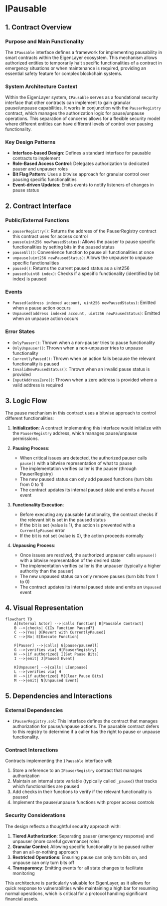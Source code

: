 # IPausable

## 1. Contract Overview

### Purpose and Main Functionality
The `IPausable` interface defines a framework for implementing pausability in smart contracts within the EigenLayer ecosystem. This mechanism allows authorized entities to temporarily halt specific functionalities of a contract in emergency situations or when maintenance is required, providing an essential safety feature for complex blockchain systems.

### System Architecture Context
Within the EigenLayer system, `IPausable` serves as a foundational security interface that other contracts can implement to gain granular pause/unpause capabilities. It works in conjunction with the `PauserRegistry` contract, which manages the authorization logic for pause/unpause operations. This separation of concerns allows for a flexible security model where different entities can have different levels of control over pausing functionality.

### Key Design Patterns
- **Interface-based Design**: Defines a standard interface for pausable contracts to implement
- **Role-Based Access Control**: Delegates authorization to dedicated pauser and unpauser roles
- **Bit Flag Pattern**: Uses a bitwise approach for granular control over pausing specific functionalities
- **Event-driven Updates**: Emits events to notify listeners of changes in pause status

## 2. Contract Interface

### Public/External Functions
- `pauserRegistry()`: Returns the address of the PauserRegistry contract this contract uses for access control
- `pause(uint256 newPausedStatus)`: Allows the pauser to pause specific functionalities by setting bits in the paused status
- `pauseAll()`: Convenience function to pause all functionalities at once
- `unpause(uint256 newPausedStatus)`: Allows the unpauser to unpause specific functionalities
- `paused()`: Returns the current paused status as a uint256
- `paused(uint8 index)`: Checks if a specific functionality (identified by bit index) is paused

### Events
- `Paused(address indexed account, uint256 newPausedStatus)`: Emitted when a pause action occurs
- `Unpaused(address indexed account, uint256 newPausedStatus)`: Emitted when an unpause action occurs

### Error States
- `OnlyPauser()`: Thrown when a non-pauser tries to pause functionality
- `OnlyUnpauser()`: Thrown when a non-unpauser tries to unpause functionality
- `CurrentlyPaused()`: Thrown when an action fails because the relevant functionality is paused
- `InvalidNewPausedStatus()`: Thrown when an invalid pause status is provided
- `InputAddressZero()`: Thrown when a zero address is provided where a valid address is required

## 3. Logic Flow

The pause mechanism in this contract uses a bitwise approach to control different functionalities:

1. **Initialization**: A contract implementing this interface would initialize with the `PauserRegistry` address, which manages pause/unpause permissions.

2. **Pausing Process**:
   - When critical issues are detected, the authorized pauser calls `pause()` with a bitwise representation of what to pause
   - The implementation verifies caller is the pauser (through PauserRegistry)
   - The new paused status can only add paused functions (turn bits from 0 to 1)
   - The contract updates its internal paused state and emits a `Paused` event

3. **Functionality Execution**:
   - Before executing any pausable functionality, the contract checks if the relevant bit is set in the paused status
   - If the bit is set (value is 1), the action is prevented with a `CurrentlyPaused` error
   - If the bit is not set (value is 0), the action proceeds normally

4. **Unpausing Process**:
   - Once issues are resolved, the authorized unpauser calls `unpause()` with a bitwise representation of the desired state
   - The implementation verifies caller is the unpauser (typically a higher authority than the pauser)
   - The new unpaused status can only remove pauses (turn bits from 1 to 0)
   - The contract updates its internal paused state and emits an `Unpaused` event

## 4. Visual Representation

```mermaid
flowchart TD
    A[External Actor] -->|calls function| B[Pausable Contract]
    B -->|checks| C{Is Function Paused?}
    C -->|Yes| D[Revert with CurrentlyPaused]
    C -->|No| E[Execute Function]
    
    F[Pauser] -->|calls| G[pause/pauseAll]
    G -->|verifies via| H[PauserRegistry]
    H -->|if authorized| I[Set Pause Bits]
    I -->|emit| J[Paused Event]
    
    K[Unpauser] -->|calls| L[unpause]
    L -->|verifies via| H
    H -->|if authorized| M[Clear Pause Bits]
    M -->|emit| N[Unpaused Event]
```

## 5. Dependencies and Interactions

### External Dependencies
- `IPauserRegistry.sol`: This interface defines the contract that manages authorization for pause/unpause actions. The pausable contract defers to this registry to determine if a caller has the right to pause or unpause functionality.

### Contract Interactions
Contracts implementing the `IPausable` interface will:

1. Store a reference to an `IPauserRegistry` contract that manages authorization
2. Maintain an internal state variable (typically called `_paused`) that tracks which functionalities are paused
3. Add checks in their functions to verify if the relevant functionality is paused
4. Implement the pause/unpause functions with proper access controls

### Security Considerations
The design reflects a thoughtful security approach with:

1. **Tiered Authorization**: Separating pauser (emergency response) and unpauser (more careful governance) roles
2. **Granular Control**: Allowing specific functionality to be paused rather than an all-or-nothing approach
3. **Restricted Operations**: Ensuring pause can only turn bits on, and unpause can only turn bits off
4. **Transparency**: Emitting events for all state changes to facilitate monitoring

This architecture is particularly valuable for EigenLayer, as it allows for quick response to vulnerabilities while maintaining a high bar for resuming normal operations, which is critical for a protocol handling significant financial assets.
